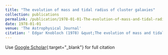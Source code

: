 ```yaml
---
title: "The evolution of mass and tidal radius of cluster galaxies"
collection: publications
permalink: /publication/1978-01-01-The-evolution-of-mass-and-tidal-radius-of-cluster-galaxies
date: 1978-01-01
venue: 'The Astrophysical Journal'
citation: ' Edgar Knobloch (1978) &quot;The evolution of mass and tidal radius of cluster galaxies.&quot; <i>The Astrophysical Journal</i>. 222, 779--783.'
---
```

Use [Google Scholar](https://scholar.google.com/scholar?q=The+evolution+of+mass+and+tidal+radius+of+cluster+galaxies){:target="_blank"} for full citation